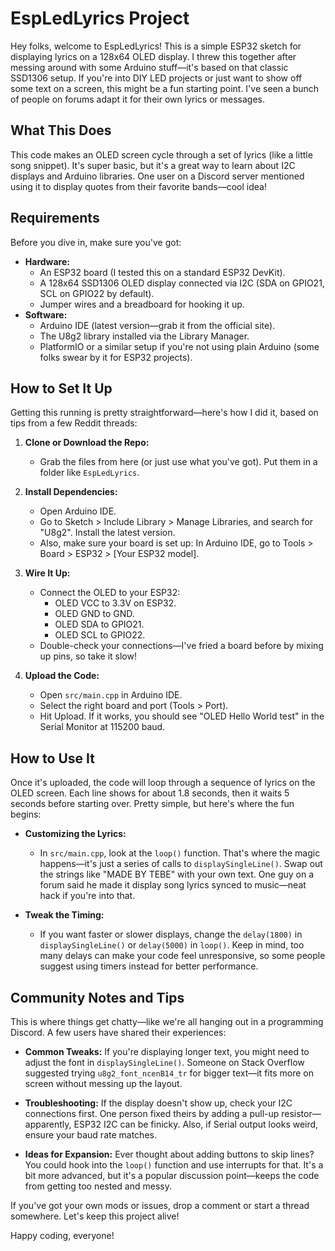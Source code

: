 # EspLedLyrics Project

Hey folks, welcome to EspLedLyrics! This is a simple ESP32 sketch for displaying lyrics on a 128x64 OLED display. I threw this together after messing around with some Arduino stuff—it's based on that classic SSD1306 setup. If you're into DIY LED projects or just want to show off some text on a screen, this might be a fun starting point. I've seen a bunch of people on forums adapt it for their own lyrics or messages.

## What This Does
This code makes an OLED screen cycle through a set of lyrics (like a little song snippet). It's super basic, but it's a great way to learn about I2C displays and Arduino libraries. One user on a Discord server mentioned using it to display quotes from their favorite bands—cool idea!

## Requirements
Before you dive in, make sure you've got:
- **Hardware:**
  - An ESP32 board (I tested this on a standard ESP32 DevKit).
  - A 128x64 SSD1306 OLED display connected via I2C (SDA on GPIO21, SCL on GPIO22 by default).
  - Jumper wires and a breadboard for hooking it up.
- **Software:**
  - Arduino IDE (latest version—grab it from the official site).
  - The U8g2 library installed via the Library Manager.
  - PlatformIO or a similar setup if you're not using plain Arduino (some folks swear by it for ESP32 projects).

## How to Set It Up
Getting this running is pretty straightforward—here's how I did it, based on tips from a few Reddit threads:

1. **Clone or Download the Repo:**
   - Grab the files from here (or just use what you've got). Put them in a folder like `EspLedLyrics`.

2. **Install Dependencies:**
   - Open Arduino IDE.
   - Go to Sketch > Include Library > Manage Libraries, and search for "U8g2". Install the latest version.
   - Also, make sure your board is set up: In Arduino IDE, go to Tools > Board > ESP32 > [Your ESP32 model].

3. **Wire It Up:**
   - Connect the OLED to your ESP32:
     - OLED VCC to 3.3V on ESP32.
     - OLED GND to GND.
     - OLED SDA to GPIO21.
     - OLED SCL to GPIO22.
   - Double-check your connections—I've fried a board before by mixing up pins, so take it slow!

4. **Upload the Code:**
   - Open `src/main.cpp` in Arduino IDE.
   - Select the right board and port (Tools > Port).
   - Hit Upload. If it works, you should see "OLED Hello World test" in the Serial Monitor at 115200 baud.

## How to Use It
Once it's uploaded, the code will loop through a sequence of lyrics on the OLED screen. Each line shows for about 1.8 seconds, then it waits 5 seconds before starting over. Pretty simple, but here's where the fun begins:

- **Customizing the Lyrics:**
  - In `src/main.cpp`, look at the `loop()` function. That's where the magic happens—it's just a series of calls to `displaySingleLine()`. Swap out the strings like "MADE BY TEBE" with your own text. One guy on a forum said he made it display song lyrics synced to music—neat hack if you're into that.

- **Tweak the Timing:**
  - If you want faster or slower displays, change the `delay(1800)` in `displaySingleLine()` or `delay(5000)` in `loop()`. Keep in mind, too many delays can make your code feel unresponsive, so some people suggest using timers instead for better performance.

## Community Notes and Tips
This is where things get chatty—like we're all hanging out in a programming Discord. A few users have shared their experiences:

- **Common Tweaks:** If you're displaying longer text, you might need to adjust the font in `displaySingleLine()`. Someone on Stack Overflow suggested trying `u8g2_font_ncenB14_tr` for bigger text—it fits more on screen without messing up the layout.
  
- **Troubleshooting:** If the display doesn't show up, check your I2C connections first. One person fixed theirs by adding a pull-up resistor—apparently, ESP32 I2C can be finicky. Also, if Serial output looks weird, ensure your baud rate matches.

- **Ideas for Expansion:** Ever thought about adding buttons to skip lines? You could hook into the `loop()` function and use interrupts for that. It's a bit more advanced, but it's a popular discussion point—keeps the code from getting too nested and messy.

If you've got your own mods or issues, drop a comment or start a thread somewhere. Let's keep this project alive!

Happy coding, everyone!
